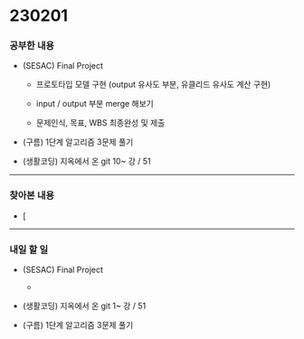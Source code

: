 # 230201

### 공부한 내용

- (SESAC) Final Project

  - 프로토타입 모델 구현 (output 유사도 부분, 유클리드 유사도 계산 구현)

  - input / output 부분 merge 해보기

  - 문제인식, 목표, WBS 최종완성 및 제출

- (구름) 1단계 알고리즘 3문제 풀기

- (생활코딩) 지옥에서 온 git 10~ 강 / 51

---

### 찾아본 내용

- [

---

### 내일 할 일

- (SESAC) Final Project

  -

- (생활코딩) 지옥에서 온 git 1~ 강 / 51

- (구름) 1단계 알고리즘 3문제 풀기
